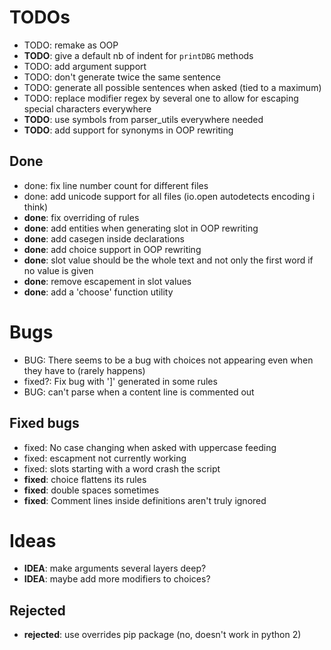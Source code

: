 # TODOs

- TODO: remake as OOP
- **TODO**: give a default nb of indent for `printDBG` methods
- TODO: add argument support
- TODO: don't generate twice the same sentence
- TODO: generate all possible sentences when asked (tied to a maximum)
- TODO: replace modifier regex by several one to allow for escaping special characters everywhere
- **TODO**: use symbols from parser_utils everywhere needed
- **TODO**: add support for synonyms in OOP rewriting

## Done

- done: fix line number count for different files
- done: add unicode support for all files (io.open autodetects encoding i think)
- **done**: fix overriding of rules
- **done**: add entities when generating slot in OOP rewriting
- **done**: add casegen inside declarations
- **done**: add choice support in OOP rewriting
- **done**: slot value should be the whole text and not only the first word if no value is given
- **done**: remove escapement in slot values
- **done**: add a 'choose' function utility

# Bugs

- BUG: There seems to be a bug with choices not appearing even when they have to (rarely happens)
- fixed?: Fix bug with ']' generated in some rules
- BUG: can't parse when a content line is commented out

## Fixed bugs

- fixed: No case changing when asked with uppercase feeding
- fixed: escapment not currently working
- fixed: slots starting with a word crash the script
- **fixed**: choice flattens its rules
- **fixed**: double spaces sometimes
- **fixed**: Comment lines inside definitions aren't truly ignored

# Ideas

- **IDEA**: make arguments several layers deep?
- **IDEA**: maybe add more modifiers to choices?

## Rejected

- **rejected**: use overrides pip package (no, doesn't work in python 2)

